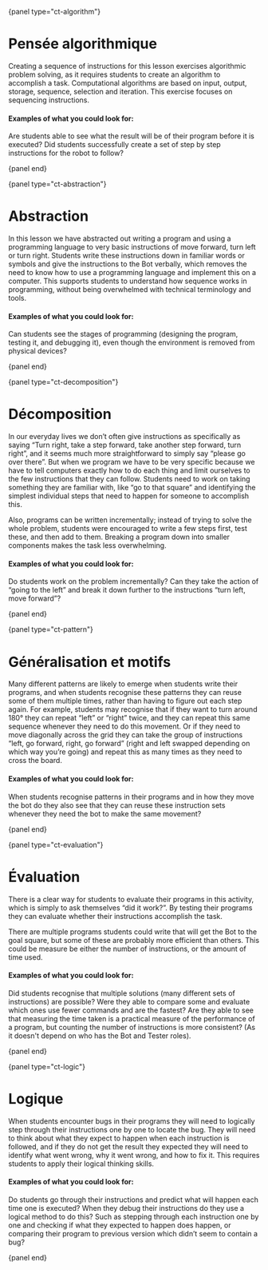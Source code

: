 {panel type="ct-algorithm"}

# Pensée algorithmique

Creating a sequence of instructions for this lesson exercises algorithmic problem solving, as it requires students to create an algorithm to accomplish a task. Computational algorithms are based on input, output, storage, sequence, selection and iteration. This exercise focuses on sequencing instructions.

#### Examples of what you could look for:

Are students able to see what the result will be of their program before it is executed? Did students successfully create a set of step by step instructions for the robot to follow?

{panel end}

{panel type="ct-abstraction"}

# Abstraction

In this lesson we have abstracted out writing a program and using a programming language to very basic instructions of move forward, turn left or turn right. Students write these instructions down in familiar words or symbols and give the instructions to the Bot verbally, which removes the need to know how to use a programming language and implement this on a computer. This supports students to understand how sequence works in programming, without being overwhelmed with technical terminology and tools.

#### Examples of what you could look for:

Can students see the stages of programming (designing the program, testing it, and debugging it), even though the environment is removed from physical devices?

{panel end}

{panel type="ct-decomposition"}

# Décomposition

In our everyday lives we don’t often give instructions as specifically as saying “Turn right, take a step forward, take another step forward, turn right”, and it seems much more straightforward to simply say “please go over there”. But when we program we have to be very specific because we have to tell computers exactly how to do each thing and limit ourselves to the few instructions that they can follow. Students need to work on taking something they are familiar with, like “go to that square” and identifying the simplest individual steps that need to happen for someone to accomplish this.

Also, programs can be written incrementally; instead of trying to solve the whole problem, students were encouraged to write a few steps first, test these, and then add to them. Breaking a program down into smaller components makes the task less overwhelming.

#### Examples of what you could look for:

Do students work on the problem incrementally? Can they take the action of “going to the left” and break it down further to the instructions “turn left, move forward”?

{panel end}

{panel type="ct-pattern"}

# Généralisation et motifs

Many different patterns are likely to emerge when students write their programs, and when students recognise these patterns they can reuse some of them multiple times, rather than having to figure out each step again. For example, students may recognise that if they want to turn around 180° they can repeat “left” or “right” twice, and they can repeat this same sequence whenever they need to do this movement. Or if they need to move diagonally across the grid they can take the group of instructions “left, go forward, right, go forward” (right and left swapped depending on which way you’re going) and repeat this as many times as they need to cross the board.

#### Examples of what you could look for:

When students recognise patterns in their programs and in how they move the bot do they also see that they can reuse these instruction sets whenever they need the bot to make the same movement?

{panel end}

{panel type="ct-evaluation"}

# Évaluation

There is a clear way for students to evaluate their programs in this activity, which is simply to ask themselves “did it work?”. By testing their programs they can evaluate whether their instructions accomplish the task.

There are multiple programs students could write that will get the Bot to the goal square, but some of these are probably more efficient than others. This could be measure be either the number of instructions, or the amount of time used.

#### Examples of what you could look for:

Did students recognise that multiple solutions (many different sets of instructions) are possible? Were they able to compare some and evaluate which ones use fewer commands and are the fastest? Are they able to see that measuring the time taken is a practical measure of the performance of a program, but counting the number of instructions is more consistent? (As it doesn't depend on who has the Bot and Tester roles).

{panel end}

{panel type="ct-logic"}

# Logique

When students encounter bugs in their programs they will need to logically step through their instructions one by one to locate the bug. They will need to think about what they expect to happen when each instruction is followed, and if they do not get the result they expected they will need to identify what went wrong, why it went wrong, and how to fix it. This requires students to apply their logical thinking skills.

#### Examples of what you could look for:

Do students go through their instructions and predict what will happen each time one is executed? When they debug their instructions do they use a logical method to do this? Such as stepping through each instruction one by one and checking if what they expected to happen does happen, or comparing their program to previous version which didn’t seem to contain a bug?

{panel end}